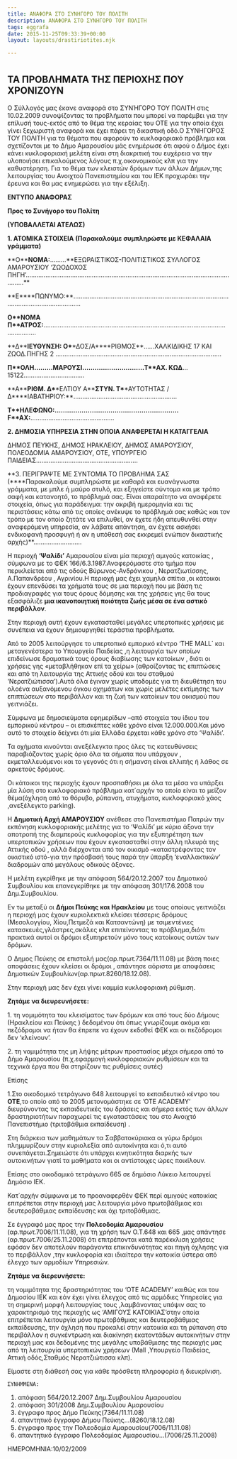 ```yaml
---
title: ΑΝΑΦΟΡΑ ΣΤΟ ΣΥΝΗΓΟΡΟ ΤΟΥ ΠΟΛΙΤΗ
description: ΑΝΑΦΟΡΑ ΣΤΟ ΣΥΝΗΓΟΡΟ ΤΟΥ ΠΟΛΙΤΗ
tags: eggrafa
date: 2015-11-25T09:33:39+00:00
layout: layouts/drastiriotites.njk

---
```


<!-- excerpt -->

#

## ΤΑ ΠΡΟΒΛΗΜΑΤΑ ΤΗΣ ΠΕΡΙΟΧΗΣ ΠΟΥ ΧΡΟΝΙΖΟΥΝ

O Σύλλογός μας έκανε αναφορά στο ΣΥΝΉΓΟΡΟ ΤΟΥ ΠΟΛΙΤΗ στις 10.02.2009 συνοψίζοντας τα προβλήματα που μπορεί να παρέμβει για την επίλυσή τους-εκτός από το θέμα της κεραίας του ΟΤΕ για την οποία έχει γίνει ξεχωριστή αναφορά και έχει πάρει τη δικαστική οδό.Ο ΣΥΝΗΓΟΡΟΣ ΤΟΥ ΠΟΛΙΤΗ για τα θέματα που αφορούν το κυκλοφοριακό πρόβλημα και σχετίζονται με το Δήμο Αμαρουσίου μάς ενημέρωσε ότι αφού ο Δήμος έχει κάνει κυκλοφοριακή μελέτη είναι στη διακριτική του ευχέρεια να την υλοποιήσει επικαλούμενος λόγους π.χ.οικονομικούς κλπ για την καθυστέρηση.
Για το θέμα των κλειστών δρόμων των άλλων Δήμων,της λειτουργίας του Ανοιχτού Πανεπιστημίου και του ΙΕΚ προχωράει την έρευνα και θα μας ενημερώσει για την εξέλιξη.

**ΕΝΤΥΠΟ ΑΝΑΦΟΡΑΣ**

**Προς το Συνήγορο του Πολίτη**

**(ΥΠΟΒΑΛΛΕΤΑΙ ΑΤΕΛΩΣ)**

**1. ΑΤΟΜΙΚΑ ΣΤΟΙΧΕΙΑ** **(Παρακαλούμε συμπληρώστε με ΚΕΦΑΛΑΙΑ γράμματα)**

**Ο\*\***ΝΟΜΑ:**………**ΕΞΩΡΑΙΣΤΙΚΟΣ-ΠΟΛΙΤΙΣΤΙΚΟΣ ΣΥΛΛΟΓΟΣ ΑΜΑΡΟΥΣΙΟΥ ‘ΖΩΟΔΟΧΟΣ ΠΗΓΗ’……………………………………………………………………………………………………………\*\*

**Ε\*\***ΠΩΝΥΜΟ:\*\*……………………………………………………………………………………………….……………….

**Ο\*\***ΝΟΜΑ Π\***\*ΑΤΡΟΣ:**……………………………………………………………………………………………………….

**Δ\*\***ΙΕΥΘΥΝΣΗ: Ο\***\*ΔΟΣ/Α\*\***ΡΙΘΜΟΣ\*\*……ΧΑΛΚΙΔΙΚΗΣ 17 ΚΑΙ ΖΩΟΔ.ΠΗΓΗΣ 2 …………………………………………………………………………………

**Π\*\***ΟΛΗ**………ΜΑΡΟΥΣΙ…………………………**Τ\***\*ΑΧ. ΚΩΔ**…15122…………………………….

**Α\*\***ΡΙΘΜ. Δ\***\*ΕΛΤΙΟΥ Α\*\***ΣΤΥΝ. Τ\***\*ΑΥΤΟΤΗΤΑΣ /Δ\*\***ΙΑΒΑΤΗΡΙΟΥ:\*\*………………………………………………….

**Τ\*\***ΗΛΕΦΩΝΟ:**……………………………………………………**F\***\*AX:**………………………………………..

**2. ΔΗΜΟΣΙΑ ΥΠΗΡΕΣΙΑ ΣΤΗΝ ΟΠΟΙΑ ΑΝΑΦΕΡΕΤΑΙ Η ΚΑΤΑΓΓΕΛΙΑ**

ΔΗΜΟΣ ΠΕΥΚΗΣ, ΔΗΜΟΣ ΗΡΑΚΛΕΙΟΥ, ΔΗΜΟΣ ΑΜΑΡΟΥΣΙΟΥ, ΠΟΛΕΟΔΟΜΙΑ ΑΜΑΡΟΥΣΙΟΥ, ΟΤΕ, ΥΠΟΥΡΓΕΙΟ ΠΑΙΔΕΙΑΣ…………………………………………………

**3. ΠΕΡΙΓΡΑΨΤΕ ΜΕ ΣΥΝΤΟΜΙΑ ΤΟ ΠΡΟΒΛΗΜΑ ΣΑΣ (\*\***Παρακαλούμε συμπληρώστε με καθαρά και ευανάγνωστα γράμματα, με μπλε ή μαύρο στυλό, και εξηγείστε σύντομα και με τρόπο σαφή και κατανοητό, το πρόβλημά σας. Είναι απαραίτητο να αναφέρετε στοιχεία, όπως για παράδειγμα: την ακριβή ημερομηνία και τις περιστάσεις κάτω από τις οποίες ανέκυψε το πρόβλημά σας καθώς και τον τρόπο με τον οποίο ζητάτε να επιλυθεί, αν έχετε ήδη απευθυνθεί στην αναφερόμενη υπηρεσία, αν λάβατε απάντηση, αν έχετε ασκήσει ενδικοφανή προσφυγή ή αν η υπόθεσή σας εκκρεμεί ενώπιον δικαστικής αρχής)\*\*………………………

Η περιοχή **‘Ψαλίδι’** Αμαρουσίου είναι μία περιοχή αμιγούς κατοικίας , σύμφωνα με το ΦΕΚ 166/6.3.1987.Αναφερόμαστε στο τμήμα που περικλείεται από τις οδούς Βύρωνος-Ανδρόνικου , Νερατζιωτίσσης, Α.Παπανδρέου , Αγρινίου.Η περιοχή μας έχει χαμηλά σπίτια ,οι κάτοικοι έχουν επενδύσει τα χρήματά τους σε μια περιοχή που με βάση τις προδιαγραφές για τους όρους δόμησης και της χρήσεις γης θα τους εξασφάλιζε **μια ικανοποιητική ποιότητα ζωής μέσα σε ένα αστικό περιβάλλον**.

Στην περιοχή αυτή έχουν εγκατασταθεί μεγάλες υπερτοπικές χρήσεις με συνέπεια να έχουν δημιουργηθεί τεράστια προβλήματα.

Από το 2005 λειτούργησε το υπερτοπικό εμπορικό κέντρο ‘THE MALL΄ και μεταγενέστερα το Υπουργείο Παιδείας ,η λειτουργία των οποίων επιδείνωσε δραματικά τους όρους διαβίωσης των κατοίκων , διότι οι χρήσεις γης «μεταβλήθηκαν επί τα χείρω» (αθροίζοντας τις επιπτώσεις και από τη λειτουργία της Αττικής οδού και του σταθμού ‘Νερατζιώτισσα’).Αυτά όλα έγιναν χωρίς υποδομές για τη διευθέτηση του ολοένα αυξανόμενου όγκου οχημάτων και χωρίς μελέτες εκτίμησης των επιπτώσεων στο περιβάλλον και τη ζωή των κατοίκων του οικισμού που γειτνιάζει.

Σύμφωνα με δημοσιεύματα εφημερίδων –από στοιχεία του ίδιου του εμπορικού κέντρου – οι επισκέπτες κάθε χρόνο είναι 12.000.000.Και μόνο αυτό το στοιχείο δείχνει ότι μία Ελλάδα έρχεται κάθε χρόνο στο ‘Ψαλίδι’.

Τα οχήματα κινούνται ανεξέλεγκτα προς όλες τις κατευθύνσεις παραβιάζοντας χωρίς όριο όλα τα σήματα που υπάρχουν , εκμεταλλευόμενοι και το γεγονός ότι η σήμανση είναι ελλιπής ή λάθος σε αρκετούς δρόμους.

Οι κάτοικοι της περιοχής έχουν προσπαθήσει με όλα τα μέσα να υπάρξει μία λύση στο κυκλοφοριακό πρόβλημα κατ΄αρχήν το οποίο είναι το μείζον θέμα(όχληση από το θόρυβο, ρύπανση, ατυχήματα, κυκλοφοριακό χάος ,ανεξέλεγκτο parking).

Η **Δημοτική Αρχή ΑΜΑΡΟΥΣΙΟΥ** ανέθεσε στο Πανεπιστήμιο Πατρών την εκπόνηση κυκλοφοριακής μελέτης για το ‘Ψαλίδι’ με κύριο άξονα την αποτροπή της διαμπερούς κυκλοφορίας για την εξυπηρέτηση των υπερτοπικών χρήσεων που έχουν εγκατασταθεί στην άλλη πλευρά της Αττικής οδού , αλλά διέρχονται από τον οικισμό –καταστρέφοντας τον οικιστικό ιστό-για την πρόσβασή τους παρά την ύπαρξη ‘εναλλακτικών’ διαδρομών από μεγάλους οδικούς άξονες.

Η μελέτη εγκρίθηκε με την απόφαση 564/20.12.2007 του Δημοτικού Συμβουλίου και επανεγκρίθηκε με την απόφαση 301/17.6.2008 του Δημ.Συμβουλίου.

Εν τω μεταξύ οι **Δήμοι Πεύκης και Ηρακλείου** με τους οποίους γειτνιάζει η περιοχή μας έχουν κυριολεκτικά κλείσει τέσσερις δρόμους (Μεσολογγίου, Χίου,Πετμεζά και Κατσαντώνη) με τσιμεντένιες κατασκευές,γλάστρες,σκάλες κλπ επιτείνοντας το πρόβλημα,διότι πρακτικά αυτοί οι δρόμοι εξυπηρετούν μόνο τους κατοίκους αυτών των δρόμων.

Ο Δημος Πεύκης σε επιστολή μας(αρ.πρωτ.7364/11.11.08) με βάση ποιες αποφάσεις έχουν κλείσει οι δρόμοι , απάντησε αόριστα με αποφάσεις Δημοτικών Συμβουλίων(αρ.πρωτ.8260/18.12.08).

Στην περιοχή μας δεν έχει γίνει καμμία κυκλοφοριακή ρύθμιση.

**Ζητάμε να διευρευνήσετε:**

1\. τη νομιμότητα του κλεισίματος των δρόμων και από τους δύο Δήμους (Ηρακλείου και Πεύκης ) δεδομένου ότι όπως γνωρίζουμε ακόμα και πεζόδρομοι να ήταν θα έπρεπε να έχουν εκδοθεί ΦΕΚ και οι πεζόδρομοι δεν ‘κλείνουν’.

2\. τη νομιμότητα της μη λήψης μέτρων προστασίας μέχρι σήμερα από το Δήμο Αμαρουσίου (π.χ.εφαρμογή κυκλοφοριακών ρυθμίσεων και τα τεχνικά έργα που θα στηρίζουν τις ρυθμίσεις αυτές)

Επίσης

1.Στο οικοδομικό τετράγωνο 648 λειτουργεί το εκπαιδευτικό κέντρο του **ΟΤΕ**,το οποίο από το 2005 μετονομάστηκε σε ’ΟΤΕ ACADEMY’ διευρύνοντας τις εκπαιδευτικές του δράσεις και σήμερα εκτός των άλλων δραστηριοτήτων παραχωρεί τις εγκαταστάσεις του στο Ανοιχτό Πανεπιστήμιο (τριτοβάθμια εκπαίδευση) .

Στη διάρκεια των μαθημάτων τα Σαββατοκύριακα οι γύρω δρόμοι πλημμυρίζουν στην κυριολεξία από αυτοκίνητα και ό,τι αυτό συνεπάγεται.Σημειώστε ότι υπάρχει κινητικότητα διαρκής των αυτοκινήτων γιατί τα μαθήματα και οι αντίστοιχες ώρες ποικίλουν.

Επίσης στο οικοδομικό τετράγωνο 665 σε δημόσιο Λύκειο λειτουργεί Δημόσιο ΙΕΚ.

Κατ΄αρχήν σύμφωνα με το προαναφερθέν ΦΕΚ περί αμιγούς κατοικίας επιτρέπεται στην περιοχή μας λειτουργία μόνο πρωτοβάθμιας και δευτεροβάθμιας εκπαίδευσης και όχι τριτοβάθμιας.

Σε έγγραφό μας προς την **Πολεοδομία Αμαρουσίου** (αρ.πρωτ.7006/11.11.08), για τη χρήση των Ο.Τ.648 και 665 ,μας απάντησε (αρ.πρωτ.7006/25.11.2008) ότι επιτρέπονται κατά παρέκκλιση χρήσεις εφόσον δεν αποτελούν παράγοντα επικινδυνότητας και πηγή όχλησης για το περιβάλλον ,την κυκλοφορία και ιδιαίτερα την κατοικία ύστερα από έλεγχο των αρμοδίων Υπηρεσιών.

**Ζητάμε να διερευνήσετε:**

τη νομιμότητα της δραστηριότητας του ‘OTE ACADEMΥ’ καιθώς και του Δημοσίου ΙΕΚ και εάν έχει γίνει έλεγχος από τις αρμόδιες Υπηρεσίες για τη σημερινή μορφή λειτουργίας τους ,λαμβάνοντας υπόψιν σας το χαρακτηρισμό της περιοχής ως ‘ΑΜΙΓΟΥΣ ΚΑΤΟΙΚΙΑΣ’στην οποία επιτρέπεται λειτουργία μόνο πρωτοβάθμιας και δευτεροβάθμιας εκπαίδευσης, την όχληση που προκαλεί στην κατοικία και τη ρύπανση στο περιβάλλον η συγκέντρωση και διακίνηση εκατοντάδων αυτοκινήτων στην περιοχή μας και δεδομένης της μεγάλης υποβάθμισης της περιοχής μας από τη λειτουργία υπερτοπικών χρήσεων (Μall ,Yπουργείο Παιδείας, Αττική οδός,Σταθμός Νερατζιώτισσα κλπ).

Είμαστε στη διάθεσή σας για κάθε πρόσθετη πληροφορία ή διευκρίνιση.

    ΣΥΝΗΜΜΕΝΑ:

1. απόφαση 564/20.12.2007 Δημ.Συμβουλίου Αμαρουσίου
2. απόφαση 301/2008 Δημ.Συμβουλίου Αμαρουσίου
3. έγγραφο προς Δήμο Πεύκης(7364/11.11.08)
4. απαντητικό έγγραφο Δήμου Πεύκης…(8260/18.12.08)
5. έγγραφο προς την Πολεοδομία Αμαρουσίου(7006/11.11.08)
6. απαντητικό έγγραφο Πολεοδομίας Αμαρουσίου…(7006/25.11.2008)

ΗΜΕΡΟΜΗΝΙΑ:10/02/2009
